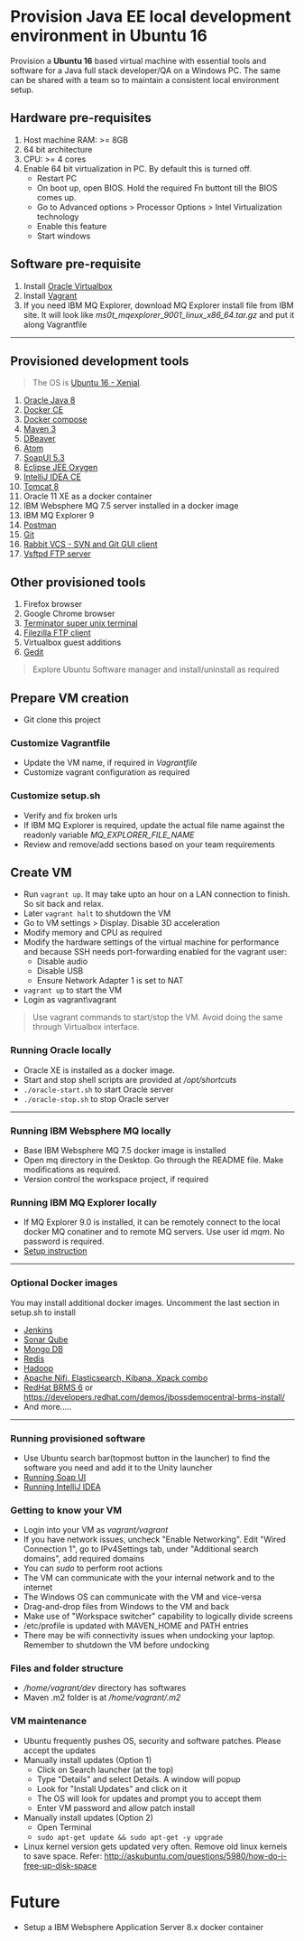 # Provision Java EE local development environment in Ubuntu 16
Provision a __Ubuntu 16__ based virtual machine with essential tools and software for a Java full stack developer/QA on a Windows PC. The same can be shared with a team so to maintain a consistent local environment setup.

## Hardware pre-requisites
1. Host machine RAM: >= 8GB
2. 64 bit architecture
3. CPU: >= 4 cores
4. Enable 64 bit virtualization in PC. By default this is turned off.
    - Restart PC
	- On boot up, open BIOS. Hold the required Fn buttont till the BIOS comes up.
	- Go to Advanced options > Processor Options > Intel Virtualization technology
	- Enable this feature
	- Start windows

## Software pre-requisite
1. Install [Oracle Virtualbox](https://www.virtualbox.org/wiki/VirtualBox)
2. Install [Vagrant](https://releases.hashicorp.com/vagrant/1.9.5/vagrant_1.9.5.msi?_ga=2.68613393.1872668840.1498641367-39875197.1498641367)
3. If you need IBM MQ Explorer, download MQ Explorer install file from IBM site. It will look like _ms0t\_mqexplorer\_9001\_linux\_x86\_64.tar.gz_ and put it along Vagrantfile

--------------------------------------------------------------------

## Provisioned development tools
> The OS is [Ubuntu 16 - Xenial](https://wiki.ubuntu.com/XenialXerus/ReleaseNotes).
1. [Oracle Java 8](http://www.oracle.com/technetwork/java/javase/downloads/jdk8-downloads-2133151.html)
2. [Docker CE](https://www.docker.com/community-edition)
3. [Docker compose](https://docs.docker.com/compose/)
4. [Maven 3](https://maven.apache.org/)
5. [DBeaver](http://dbeaver.jkiss.org/)
6. [Atom](https://atom.io/)
7. [SoapUI 5.3](https://www.soapui.org/)
8. [Eclipse JEE Oxygen](https://www.eclipse.org/downloads/)
9. [IntelliJ IDEA CE](https://www.jetbrains.com/idea/features/)
10. [Tomcat 8](https://tomcat.apache.org/tomcat-8.0-doc/index.html)
11. Oracle 11 XE as a docker container
12. IBM Websphere MQ 7.5 server installed in a docker image
13. IBM MQ Explorer 9
14. [Postman](https://www.getpostman.com/apps)
15. [Git](https://git-scm.com/)
16. [Rabbit VCS - SVN and Git GUI client](http://rabbitvcs.org/)
17. [Vsftpd FTP server](https://security.appspot.com/vsftpd.html)

## Other provisioned tools
1. Firefox browser
2. Google Chrome browser
3. [Terminator super unix terminal](https://gnometerminator.blogspot.com/p/introduction.html)
4. [Filezilla FTP client](https://filezilla-project.org/index.php)
5. Virtualbox guest additions
6. [Gedit](https://wiki.gnome.org/Apps/Gedit)

> Explore Ubuntu Software manager and install/uninstall as required

## Prepare VM creation
- Git clone this project
### Customize Vagrantfile
- Update the VM name, if required in _Vagrantfile_
- Customize vagrant configuration as required

### Customize setup.sh
- Verify and fix broken urls
- If IBM MQ Explorer is required, update the actual file name against the readonly variable _MQ\_EXPLORER\_FILE\_NAME_
- Review and remove/add sections based on your team requirements

## Create VM
- Run `vagrant up`. It may take upto an hour on a LAN connection to finish. So sit back and relax.
- Later `vagrant halt` to shutdown the VM
- Go to VM settings > Display. Disable 3D acceleration
- Modify memory and CPU as required
- Modify the hardware settings of the virtual machine for performance and because SSH needs port-forwarding enabled for the vagrant user:
    - Disable audio
    - Disable USB
    - Ensure Network Adapter 1 is set to NAT
- `vagrant up` to start the VM
- Login as vagrant\vagrant
> Use vagrant commands to start/stop the VM. Avoid doing the same through Virtualbox interface.

### Running Oracle locally
- Oracle XE is installed as a docker image. 
- Start and stop shell scripts are provided at _/opt/shortcuts_
- `./oracle-start.sh` to start Oracle server
- `./oracle-stop.sh` to stop Oracle server

--------

### Running IBM Websphere MQ locally
- Base IBM Websphere MQ 7.5 docker image is installed
- Open mq directory in the Desktop. Go through the README file. Make modifications as required.
- Version control the workspace project, if required


### Running IBM MQ Explorer locally
- If MQ Explorer 9.0 is installed, it can be remotely connect to the local docker MQ conatiner and to remote MQ servers. Use user id _mqm_. No password is required.
- [Setup instruction](ftp://public.dhe.ibm.com/software/integration/support/supportpacs/individual/ms0t_readme_9.0.txt)

-------

### Optional Docker images
You may install additional docker images. Uncomment the last section in setup.sh to install
- [Jenkins](https://hub.docker.com/_/jenkins/)
- [Sonar Qube](https://hub.docker.com/r/library/sonarqube/)
- [Mongo DB](https://hub.docker.com/r/library/mongo/)
- [Redis](https://hub.docker.com/_/redis/)
- [Hadoop](https://github.com/anair-it/hadoop-docker-lite/)
- [Apache Nifi, Elasticsearch, Kibana, Xpack combo](https://hub.docker.com/r/anoopnair/nifi-alpine/)
- [RedHat BRMS 6](https://hub.docker.com/r/anoopnair/jboss-brms/) or https://developers.redhat.com/demos/jbossdemocentral-brms-install/
- And more.....

-----

### Running provisioned software
- Use Ubuntu search bar(topmost button in the launcher) to find the software you need and add it to the Unity launcher
- [Running Soap UI](https://www.soapui.org/getting-started/installing-soapui/installing-on-linux-or-unix.html)
- [Running IntelliJ IDEA](https://www.jetbrains.com/help/idea/installing-and-launching.html#d923076e245)


### Getting to know your VM
- Login into your VM as _vagrant/vagrant_
- If you have network issues, uncheck "Enable Networking". Edit "Wired Connection 1", go to IPv4Settings tab, under "Additional search domains", add required domains
- You can _sudo_ to perform root actions
- The VM can communicate with the your internal network and to the internet
- The Windows OS can communicate with the VM and vice-versa
- Drag-and-drop files from Windows to the VM and back
- Make use of "Workspace switcher" capability to logically divide screens
- /etc/profile is updated with MAVEN_HOME and PATH entries
- There may be wifi connectivity issues when undocking your laptop. Remember to shutdown the VM before undocking

### Files and folder structure
- _/home/vagrant/dev_ directory has softwares
- Maven .m2 folder is at _/home/vagrant/.m2_

### VM maintenance
- Ubuntu frequently pushes OS, security and software patches. Please accept the updates
- Manually install updates (Option 1)
	- Click on Search launcher (at the top)
	- Type "Details" and select Details. A window will popup
	- Look for "Install Updates" and click on it
	- The OS will look for updates and prompt you to accept them
	- Enter VM password and allow patch install
- Manually install updates (Option 2)
	- Open Terminal
	- ``sudo apt-get update && sudo apt-get -y upgrade``
- Linux kernel version gets updated very often. Remove old linux kernels to save space. Refer: http://askubuntu.com/questions/5980/how-do-i-free-up-disk-space


# Future
- Setup a IBM Websphere Application Server 8.x docker container
